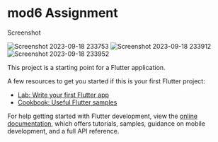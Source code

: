 # mod6 Assignment
Screenshot

![Screenshot 2023-09-18 233753](https://github.com/sudipto-dev-app/DartProgramming/assets/127346623/1392a972-c3b4-4fe6-a003-30253034b076)
![Screenshot 2023-09-18 233912](https://github.com/sudipto-dev-app/DartProgramming/assets/127346623/458d464a-36a3-46d0-b00e-982e79de2398)
![Screenshot 2023-09-18 233952](https://github.com/sudipto-dev-app/DartProgramming/assets/127346623/89821131-f225-4ce4-b58a-5b20e3de28c8)


This project is a starting point for a Flutter application.

A few resources to get you started if this is your first Flutter project:

- [Lab: Write your first Flutter app](https://docs.flutter.dev/get-started/codelab)
- [Cookbook: Useful Flutter samples](https://docs.flutter.dev/cookbook)

For help getting started with Flutter development, view the
[online documentation](https://docs.flutter.dev/), which offers tutorials,
samples, guidance on mobile development, and a full API reference.
